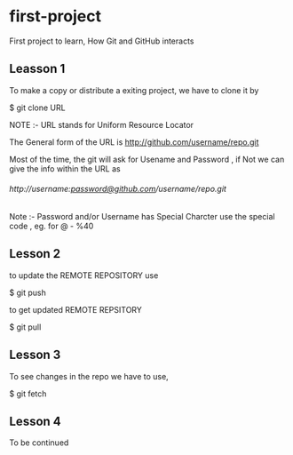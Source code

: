 # first-project
First project to learn, How Git and GitHub interacts

## Leasson 1

To make a copy or distribute a exiting project, we have to clone it by

$ git clone URL

NOTE :- URL stands for Uniform Resource Locator

The General form of the URL is http://github.com/username/repo.git

Most of the time, the git will ask for Usename and Password , if Not we can give
the info within the URL as
###### http://username:password@github.com/username/repo.git

Note :- Password and/or Username has Special Charcter use the special code , eg. for @ - %40

## Lesson 2

to update the REMOTE REPOSITORY use

$ git push

to get updated REMOTE REPSITORY

$ git pull

## Lesson 3

To see changes in the repo we have to use,

$ git fetch

## Lesson 4

To be continued
